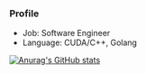 ### Profile

- Job: Software Engineer
- Language: CUDA/C++, Golang

[![Anurag's GitHub stats](https://github-readme-stats.vercel.app/api?username=physpeach&count_private=true&show_icons=true)](https://github.com/anuraghazra/github-readme-stats)

<!--
**physpeach/physpeach** is a ✨ _special_ ✨ repository because its `README.md` (this file) appears on your GitHub profile.

Here are some ideas to get you started:

- 🔭 I’m currently working on ...
- 🌱 I’m currently learning ...
- 👯 I’m looking to collaborate on ...
- 🤔 I’m looking for help with ...
- 💬 Ask me about ...
- 📫 How to reach me: ...
- 😄 Pronouns: ...
- ⚡ Fun fact: ...
-->
